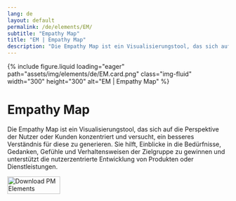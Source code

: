 ```yaml
---
lang: de
layout: default
permalink: /de/elements/EM/
subtitle: "Empathy Map"
title: "EM | Empathy Map"
description: "Die Empathy Map ist ein Visualisierungstool, das sich auf die Perspektive der Nutzer oder Kunden konzentriert und versucht, ein besseres Verständnis für diese zu generieren. Sie hilft, Einblicke in die Bedürfnisse, Gedanken, Gefühle und Verhaltensweisen der Zielgruppe zu gewinnen und unterstützt die nutzerzentrierte Entwicklung von Produkten oder Dienstleistungen."
---
```


{% include figure.liquid loading="eager" path="assets/img/elements/de/EM.card.png" class="img-fluid" width="300" height="300" alt="EM | Empathy Map" %}

# Empathy Map

Die Empathy Map ist ein Visualisierungstool, das sich auf die Perspektive der Nutzer oder Kunden konzentriert und versucht, ein besseres Verständnis für diese zu generieren. Sie hilft, Einblicke in die Bedürfnisse, Gedanken, Gefühle und Verhaltensweisen der Zielgruppe zu gewinnen und unterstützt die nutzerzentrierte Entwicklung von Produkten oder Dienstleistungen.

<a href="https://apps.apple.com/app/apple-store/id6738084498?pt=127441684&ct=website&mt=8">
  <img src="{{ "assets/img/en/appstore.png" | relative_url }}" width="120" height="40" alt="Download PM Elements">
</a>

